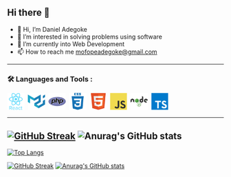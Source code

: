 ## Hi there 👋
- 👋 Hi, I’m Daniel Adegoke
- 👀 I’m interested in solving problems using software
- 🌱 I’m currently into Web Development
- 📫 How to reach me mofopeadegoke@gmail.com

---

### :hammer_and_wrench: Languages and Tools :
<div>
  <img src="https://github.com/devicons/devicon/blob/master/icons/react/react-original-wordmark.svg" title="React" alt="React" width="40" height="40"/>&nbsp;
  <img src="https://github.com/devicons/devicon/blob/master/icons/materialui/materialui-original.svg" title="Material UI" alt="Material UI" width="40" height="40"/>&nbsp;
  <img src="https://github.com/devicons/devicon/blob/master/icons/php/php-original.svg" title="PHP" alt="PHP" width="40" height="40"/>&nbsp;
  <img src="https://github.com/devicons/devicon/blob/master/icons/css3/css3-plain-wordmark.svg"  title="CSS3" alt="CSS" width="40" height="40"/>&nbsp;
  <img src="https://github.com/devicons/devicon/blob/master/icons/html5/html5-original.svg" title="HTML5" alt="HTML" width="40" height="40"/>&nbsp;
  <img src="https://github.com/devicons/devicon/blob/master/icons/javascript/javascript-original.svg" title="JavaScript" alt="JavaScript" width="40" height="40"/>&nbsp;
  <img src="https://github.com/devicons/devicon/blob/master/icons/nodejs/nodejs-original-wordmark.svg" title="NodeJS" alt="NodeJS" width="40" height="40"/>&nbsp;
  <img src="https://github.com/devicons/devicon/blob/master/icons/typescript/typescript-original.svg" title="Typescript" alt="Typescript" width="40" height="40"/>&nbsp;
</div>

---


[![GitHub Streak](http://github-readme-streak-stats.herokuapp.com?user=IndigoSoftwares21&theme=cobalt)](https://git.io/streak-stats)
![Anurag's GitHub stats](https://github-readme-stats.vercel.app/api?username=IndigoSoftwares21&show_icons=true&theme=radical)
---

[![Top Langs](https://github-readme-stats.vercel.app/api/top-langs/?username=mofopeadegoke&layout=compact&hide=html,css)](https://github.com/anuraghazra/github-readme-stats)

[![GitHub Streak](https://streak-stats.demolab.com/?user=mofopeadegoke)](https://git.io/streak-stats)
[![Anurag's GitHub stats](https://github-readme-stats.vercel.app/api?username=mofopeadegoke)](https://github.com/anuraghazra/github-readme-stats)

<!--
**mofopeadegoke/mofopeadegoke** is a ✨ _special_ ✨ repository because its `README.md` (this file) appears on your GitHub profile.

Here are some ideas to get you started:

- 🔭 I’m currently working on ...
- 🌱 I’m currently learning ...
- 👯 I’m looking to collaborate on ...
- 🤔 I’m looking for help with ...
- 💬 Ask me about ...
- 📫 How to reach me: ...
- 😄 Pronouns: ...
- ⚡ Fun fact: ...
-->
